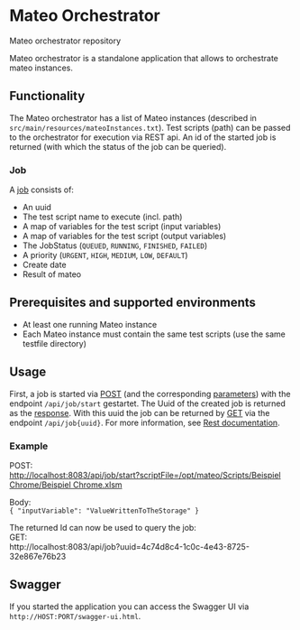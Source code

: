 # Mateo Orchestrator

Mateo orchestrator repository

Mateo orchestrator is a standalone application that allows to orchestrate mateo instances.

## Functionality
The Mateo orchestrator has a list of Mateo instances (described in `src/main/resources/mateoInstances.txt`).
Test scripts (path) can be passed to the orchestrator for execution via REST api.
An id of the started job is returned (with which the status of the job can be queried).

### Job
A [job](./api-doc.md#jobentity) consists of:
- An uuid
- The test script name to execute (incl. path)
- A map of variables for the test script (input variables)
- A map of variables for the test script (output variables)
- The JobStatus (`QUEUED`, `RUNNING`, `FINISHED`, `FAILED`)
- A priority  (`URGENT`, `HIGH`, `MEDIUM`, `LOW`, `DEFAULT`)
- Create date
- Result of mateo


## Prerequisites and supported environments
- At least one running Mateo instance
- Each Mateo instance must contain the same test scripts (use the same testfile directory)

## Usage
First, a job is started via [POST](./api-doc.md#startjob) (and the corresponding [parameters](./api-doc.md#parameters-2)) with the endpoint `/api/job/start` gestartet.
The Uuid of the created job is returned as the [response](./api-doc.md#responses-4).
With this uuid the job can be returned by [GET](./api-doc.md#getjob) via the endpoint `/api/job{uuid}`.
For more information, see [Rest documentation](./api-doc.md).


### Example
POST: <br>
[http://localhost:8083/api/job/start?scriptFile=/opt/mateo/Scripts/Beispiel Chrome/Beispiel Chrome.xlsm]() 

Body:<br>
`{
  "inputVariable": "ValueWrittenToTheStorage"
}`


The returned Id can now be used to query the job:<br>
GET: <br> 
http://localhost:8083/api/job?uuid=4c74d8c4-1c0c-4e43-8725-32e867e76b23

## Swagger
If you started the application you can access the Swagger UI via `http://HOST:PORT/swagger-ui.html`.
